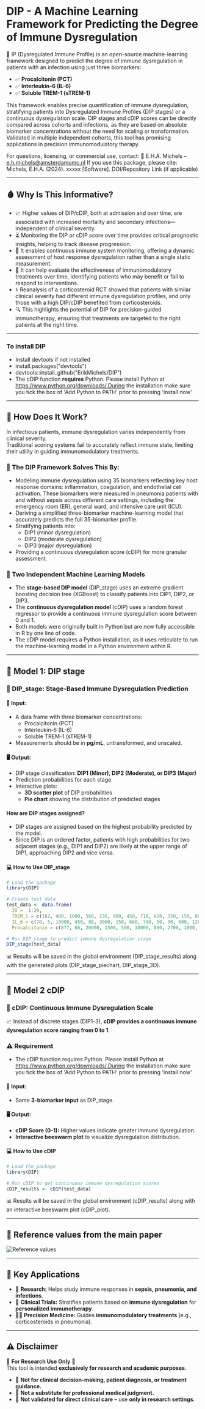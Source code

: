 # DIP - A Machine Learning Framework for Predicting the Degree of Immune Dysregulation 

🚀 IP (Dysregulated Immune Profile) is an open-source machine-learning framework designed to predict the degree of immune dysregulation in patients with an infection using just three biomarkers:

- ✅ **Procalcitonin (PCT)**
- ✅ **Interleukin-6 (IL-6)**
- ✅ **Soluble TREM-1 (sTREM-1)**

This framework enables precise quantification of immune dysregulation, stratifying patients into Dysregulated Immune Profiles (DIP stages) or a continuous dysregulation scale. DIP stages and cDIP scores can be directly compared across cohorts and infections, as they are based on absolute biomarker concentrations without the need for scaling or transformation. Validated in multiple independent cohorts, this tool has promising applications in precision immunomodulatory therapy.

For questions, licensing, or commercial use, contact: 📧 E.H.A. Michels – e.h.michels@amsterdamumc.nl
If you use this package, please cite: Michels, E.H.A. (2024). xxxxx [Software]. DOI/Repository Link (if applicable)

---

## 🩸 **Why Is This Informative?**
- 📈 Higher values of DIP/cDIP, both at admission and over time, are associated with increased mortality and secondary infections—independent of clinical severity.
- ⏳ Monitoring the DIP or cDIP score over time provides critical prognostic insights, helping to track disease progression.
- 🔬 It enables continuous immune system monitoring, offering a dynamic assessment of host response dysregulation rather than a single static measurement.
- 🏥 It can help evaluate the effectiveness of immunomodulatory treatments over time, identifying patients who may benefit or fail to respond to interventions.
- ⚕️ Reanalysis of a corticosteroid RCT showed that patients with similar clinical severity had different immune dysregulation profiles, and only those with a high DIP/cDIP benefited from corticosteroids.
- 🔍 This highlights the potential of DIP for precision-guided immunotherapy, ensuring that treatments are targeted to the right patients at the right time.

---

### To install DIP ###
- Install devtools if not installed
- install.packages("devtools")
- devtools::install_github("ErikMichels/DIP")
- The cDIP function **requires** Python. Please install Python at https://www.python.org/downloads/.During the installation make sure you tick the box of 'Add Python to PATH' prior to pressing 'install now'

---

## 🧬 How Does It Work?

In infectious patients, immune dysregulation varies independently from clinical severity.  
Traditional scoring systems fail to accurately reflect immune state, limiting their utility in guiding immunomodulatory treatments.

### 🔹 The DIP Framework Solves This By:
- Modeling immune dysregulation using 35 biomarkers reflecting key host response domains: inflammation, coagulation, and endothelial cell activation. These biomarkers were measured in pneumonia patients with and without sepsis across different care settings, including the emergency room (ER), general ward, and intensive care unit (ICU).
- Deriving a simplified three-biomarker machine-learning model that accurately predicts the full 35-biomarker profile.
- Stratifying patients into:
  - DIP1 (minor dysregulation)
  - DIP2 (moderate dysregulation)
  - DIP3 (major dysregulation)
- Providing a continuous dysregulation score (cDIP) for more granular assessment.

### 🔹 Two Independent Machine Learning Models
- The **stage-based DIP model** (DIP_stage) uses an extreme gradient boosting decision tree (XGBoost) to classify patients into DIP1, DIP2, or DIP3.
- The **continuous dysregulation model** (cDIP) uses a random forest regressor to provide a continuous immune dysregulation score between 0 and 1.
- Both models were originally built in Python but are now fully accessible in R by one line of code.
- The cDIP model requires a Python installation, as it uses reticulate to run the machine-learning model in a Python environment within R.


---

## 📌 Model 1: DIP stage

### 🔹 DIP_stage: Stage-Based Immune Dysregulation Prediction

#### 🧪 Input:
- A data frame with three biomarker concentrations:
  - Procalcitonin (PCT)
  - Interleukin-6 (IL-6)
  - Soluble TREM-1 (sTREM-1)
- Measurements should be in **pg/mL**, untransformed, and unscaled.

#### 🖥 Output:
- DIP stage classification: **DIP1 (Minor), DIP2 (Moderate), or DIP3 (Major)**
- Prediction probabilities for each stage
- Interactive plots:
  - **3D scatter plot** of DIP probabilities
  - **Pie chart** showing the distribution of predicted stages

#### How are DIP stages assigned?

- DIP stages are assigned based on the highest probability predicted by the model.
- Since DIP is an ordered factor, patients with high probabilities for two adjacent stages (e.g., DIP1 and DIP2) are likely at the upper range of DIP1, approaching DIP2 and vice versa.

#### 💻 How to Use DIP_stage
```r
# Load the package
library(DIP)

# Create test data
test_data <- data.frame(
  ID =  1:20,
  TREM_1 = c(182, 400, 1000, 560, 230, 900, 450, 710, 620, 350, 150, 800, 250, 490, 780, 340, 900, 1100, 220, 510),
  IL_6 = c(70, 5, 10000, 450, 88, 3000, 150, 680, 740, 50, 30, 600, 120, 470, 800, 60, 5000, 9000, 33, 200),
  Procalcitonin = c(877, 66, 20000, 1500, 500, 10000, 800, 2700, 1800, 460, 250, 12000, 600, 1100, 14000, 350, 15000, 18000, 310, 900))

# Run DIP_stage to predict immune dysregulation stage
DIP_stage(test_data)

```
📊 Results will be saved in the global environment (DIP_stage_results) along with the generated plots (DIP_stage_piechart, DIP_stage_3D).

---
## 📌 Model 2 cDIP

### 🔹 cDIP: Continuous Immune Dysregulation Scale

📈 Instead of discrete stages (DIP1-3), **cDIP provides a continuous immune dysregulation score ranging from 0 to 1**.

### ⚠️ Requirement
- The cDIP function requires Python. Please install Python at https://www.python.org/downloads/.During the installation make sure you tick the box of 'Add Python to PATH' prior to pressing 'install now'

#### 🧪 Input:
- Same **3-biomarker input** as DIP_stage.

#### 🖥 Output:
- **cDIP Score (0-1):** Higher values indicate greater immune dysregulation.
- **Interactive beeswarm plot** to visualize dysregulation distribution.

#### 💻 How to Use cDIP
```r
# Load the package
library(DIP)

# Run cDIP to get continuous immune dysregulation scores
cDIP_results <- cDIP(test_data)

```
📊 Results will be saved in the global environment (cDIP_results) along with an interactive beeswarm plot (cDIP_plot).

----

## 📖 Reference values from the main paper

![Reference values](https://github.com/user-attachments/assets/08caa30b-391f-4469-a03d-8b70dd6a468a)

----

## 📌 Key Applications

- 🔬 **Research:** Helps study immune responses in **sepsis, pneumonia, and infections**.
- 🏥 **Clinical Trials:** Stratifies patients based on **immune dysregulation** for **personalized immunotherapy**.
- 🧑‍⚕️ **Precision Medicine:** Guides **immunomodulatory treatments** (e.g., corticosteroids in pneumonia).

---

## ⚠️ Disclaimer

🚨 **For Research Use Only** 🚨  
This tool is intended **exclusively for research and academic purposes**.

- 🚫 **Not for clinical decision-making, patient diagnosis, or treatment guidance.**  
- 🚫 **Not a substitute for professional medical judgment.**  
- 🚫 **Not validated for direct clinical care** – use **only in research settings**.  

